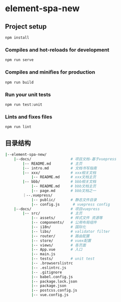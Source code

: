 # element-spa-new

## Project setup
```
npm install
```

### Compiles and hot-reloads for development
```
npm run serve
```

### Compiles and minifies for production
```
npm run build
```

### Run your unit tests
```
npm run test:unit
```

### Lints and fixes files
```
npm run lint
```

## 目录结构

```bash
|--element-spa-new/
    |--docs/                  # 项目文档-基于vuepress
        |-- README.md         # 主页
        |-- intro.md          # 文档书写指南
        |-- xxx/              # xxx相关文档
            |-- README.md     # xxx文档主页
        |-- bbb/              # bbb相关文档
            |-- README.md     # bbb文档主页
            |-- page.md       # bbb文档之一
        ｜--.vuepress/
            |-- public/       # 静态文件目录
            |-- config.js      # vuepress config
    |--docs/                  # 项目vuepress
        |-- src/              # 主页
            |-- assets/       # 样式文件 资源等
            |-- components/   # 公用布局组件
            |-- i18n/         # 国际化
            |-- libs/         # validator filter
            |-- router/       # 路由配置
            |-- store/        # vuex配置
            |-- views/        # 各页面
            |-- App.vue       # 入口
            |-- main.js       
            |-- tests/        # unit test
            |-- .browserslistrc
            |-- .eslintrc.js
            |-- .gitignore
            |-- babel.config.js
            |-- package.lock.json
            |-- package.json
            |-- postcss.config.js
            |-- vue.config.js

```
